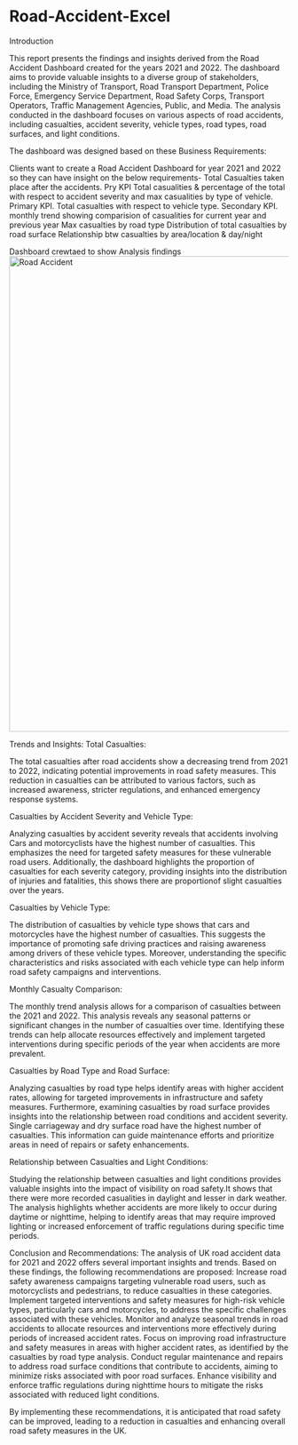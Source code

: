 # Road-Accident-Excel
Introduction

This report presents the findings and insights derived from the Road Accident Dashboard created for the years 2021 and 2022. The dashboard aims to provide valuable insights to a diverse group of stakeholders, including the Ministry of Transport, Road Transport Department, Police Force, Emergency Service Department, Road Safety Corps, Transport Operators, Traffic Management Agencies, Public, and Media. The analysis conducted in the dashboard focuses on various aspects of road accidents, including casualties, accident severity, vehicle types, road types, road surfaces, and light conditions.

The dashboard was designed based on these Business Requirements:

Clients want to create a Road Accident Dashboard for year 2021 and 2022 so they can have insight on the below requirements-
Total Casualties taken place after the accidents. Pry KPI
Total casualities & percentage of the total with respect to accident severity and max casualities by type of vehicle. Primary KPI.
Total casualties with respect to vehicle type. Secondary KPI.
monthly trend showing comparision of casualities for current year and previous year
Max casualties by road type
Distribution of total casualties by road surface
Relationship btw casualties by area/location & day/night

Dashboard crewtaed to show Analysis findings
<img width="856" alt="Road Accident" src="https://github.com/BenDatta/Road-Accident-Excel/assets/135694513/09d14ac6-5828-4132-9747-9b6d42f1ccb7">

Trends and Insights:
Total Casualties:

The total casualties after road accidents show a decreasing trend from 2021 to 2022, indicating potential improvements in road safety measures. This reduction in casualties can be attributed to various factors, such as increased awareness, stricter regulations, and enhanced emergency response systems.

Casualties by Accident Severity and Vehicle Type:

Analyzing casualties by accident severity reveals that accidents involving Cars and motorcyclists have the highest number of casualties. This emphasizes the need for targeted safety measures for these vulnerable road users. Additionally, the dashboard highlights the proportion of casualties for each severity category, providing insights into the distribution of injuries and fatalities, this shows there are proportionof slight casualties over the years.

Casualties by Vehicle Type:

The distribution of casualties by vehicle type shows that cars and motorcycles have the highest number of casualties. This suggests the importance of promoting safe driving practices and raising awareness among drivers of these vehicle types. Moreover, understanding the specific characteristics and risks associated with each vehicle type can help inform road safety campaigns and interventions.

Monthly Casualty Comparison:

The monthly trend analysis allows for a comparison of casualties between the 2021 and 2022. This analysis reveals any seasonal patterns or significant changes in the number of casualties over time. Identifying these trends can help allocate resources effectively and implement targeted interventions during specific periods of the year when accidents are more prevalent.

Casualties by Road Type and Road Surface:

Analyzing casualties by road type helps identify areas with higher accident rates, allowing for targeted improvements in infrastructure and safety measures. Furthermore, examining casualties by road surface provides insights into the relationship between road conditions and accident severity. Single carriageway and dry surface road have the highest number of casualties. This information can guide maintenance efforts and prioritize areas in need of repairs or safety enhancements.

Relationship between Casualties and Light Conditions:

Studying the relationship between casualties and light conditions provides valuable insights into the impact of visibility on road safety.It shows that there were more recorded casualities in daylight and lesser in dark weather. The analysis highlights whether accidents are more likely to occur during daytime or nighttime, helping to identify areas that may require improved lighting or increased enforcement of traffic regulations during specific time periods.

Conclusion and Recommendations:
The analysis of UK road accident data for 2021 and 2022 offers several important insights and trends. Based on these findings, the following recommendations are proposed:
Increase road safety awareness campaigns targeting vulnerable road users, such as motorcyclists and pedestrians, to reduce casualties in these categories.
Implement targeted interventions and safety measures for high-risk vehicle types, particularly cars and motorcycles, to address the specific challenges associated with these vehicles.
Monitor and analyze seasonal trends in road accidents to allocate resources and interventions more effectively during periods of increased accident rates.
Focus on improving road infrastructure and safety measures in areas with higher accident rates, as identified by the casualties by road type analysis.
Conduct regular maintenance and repairs to address road surface conditions that contribute to accidents, aiming to minimize risks associated with poor road surfaces.
Enhance visibility and enforce traffic regulations during nighttime hours to mitigate the risks associated with reduced light conditions.

By implementing these recommendations, it is anticipated that road safety can be improved, leading to a reduction in casualties and enhancing overall road safety measures in the UK.

